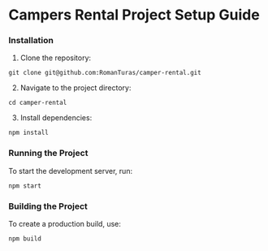 # Campers Rental Project Setup Guide

### Installation

1. Clone the repository:

`git clone git@github.com:RomanTuras/camper-rental.git`

2. Navigate to the project directory:

`cd camper-rental`

3. Install dependencies:

`npm install`

### Running the Project

To start the development server, run:

`npm start`

### Building the Project

To create a production build, use:

`npm build`
